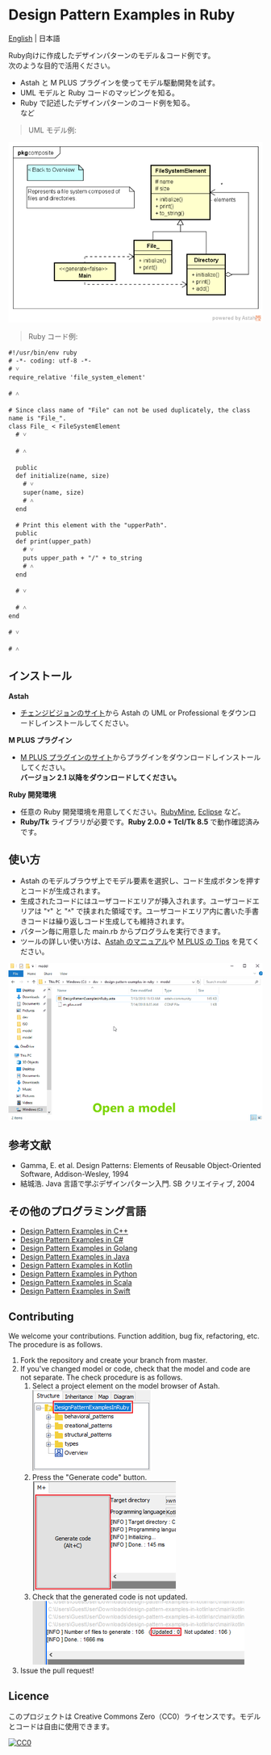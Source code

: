 Design Pattern Examples in Ruby
===

[English](README.md) | 日本語

Ruby向けに作成したデザインパターンのモデル＆コード例です。  
次のような目的で活用ください。

* Astah と M PLUS プラグインを使ってモデル駆動開発を試す。
* UML モデルと Ruby コードのマッピングを知る。
* Ruby で記述したデザインパターンのコード例を知る。  
  など  

> UML モデル例:

![](screenshots/CompositePattern.png "Composite Pattern")

> Ruby コード例:

```ruby:File class
#!/usr/bin/env ruby
# -*- coding: utf-8 -*-
# ˅
require_relative 'file_system_element'

# ˄

# Since class name of "File" can not be used duplicately, the class name is "File_".
class File_ < FileSystemElement
  # ˅

  # ˄

  public
  def initialize(name, size)
    # ˅
    super(name, size)
    # ˄
  end

  # Print this element with the "upperPath".
  public
  def print(upper_path)
    # ˅
    puts upper_path + "/" + to_string
    # ˄
  end

  # ˅

  # ˄
end

# ˅

# ˄
```

インストール
------------
**Astah**
* [チェンジビジョンのサイト](http://astah.change-vision.com/ja/download.html)から Astah の UML or Professional をダウンロードしインストールしてください。  

**M PLUS プラグイン**
* [M PLUS プラグインのサイト](https://sites.google.com/view/m-plus-plugin/download)からプラグインをダウンロードしインストールしてください。  
  **バージョン 2.1 以降をダウンロードしてください。**  

**Ruby 開発環境**
* 任意の Ruby 開発環境を用意してください。[RubyMine](https://www.jetbrains.com/ruby/download/), [Eclipse](http://www.eclipse.org/downloads/eclipse-packages/) など。
* **Ruby/Tk** ライブラリが必要です。**Ruby 2.0.0 + Tcl/Tk 8.5** で動作確認済みです。


使い方
------
* Astah のモデルブラウザ上でモデル要素を選択し、コード生成ボタンを押すとコードが生成されます。  
* 生成されたコードにはユーザコードエリアが挿入されます。ユーザコードエリアは "˅" と "˄" で挟まれた領域です。ユーザコードエリア内に書いた手書きコードは繰り返しコード生成しても維持されます。  
* パターン毎に用意した main.rb からプログラムを実行できます。
* ツールの詳しい使い方は、[Astah のマニュアル](http://astah.change-vision.com/ja/manual.html)や [M PLUS の Tips](https://sites.google.com/view/m-plus-plugin/tips) を見てください。

![](screenshots/Usage.gif "Usage")

参考文献
--------

* Gamma, E. et al. Design Patterns: Elements of Reusable Object-Oriented Software, Addison-Wesley, 1994
* 結城浩. Java 言語で学ぶデザインパターン入門. SB クリエイティブ, 2004

その他のプログラミング言語
--------------------------

* [Design Pattern Examples in C++](https://github.com/takaakit/design-pattern-examples-in-cpp)
* [Design Pattern Examples in C#](https://github.com/takaakit/design-pattern-examples-in-csharp)
* [Design Pattern Examples in Golang](https://github.com/takaakit/design-pattern-examples-in-golang)
* [Design Pattern Examples in Java](https://github.com/takaakit/design-pattern-examples-in-java)
* [Design Pattern Examples in Kotlin](https://github.com/takaakit/design-pattern-examples-in-kotlin)
* [Design Pattern Examples in Python](https://github.com/takaakit/design-pattern-examples-in-python)
* [Design Pattern Examples in Scala](https://github.com/takaakit/design-pattern-examples-in-scala)
* [Design Pattern Examples in Swift](https://github.com/takaakit/design-pattern-examples-in-swift)

Contributing
----
We welcome your contributions. Function addition, bug fix, refactoring, etc.  
The procedure is as follows.

1. Fork the repository and create your branch from master.
2. If you've changed model or code, check that the model and code are not separate. The check procedure is as follows.
    1. Select a project element on the model browser of Astah.  
    ![](screenshots/SelectModelElements.png "")
    2. Press the "Generate code" button.  
    ![](screenshots/PressCodeGenerationButton.png "")
    3. Check that the generated code is not updated.  
    ![](screenshots/CheckGeneratedCode.png "")
3. Issue the pull request!

Licence
----------
このプロジェクトは Creative Commons Zero（CC0）ライセンスです。モデルとコードは自由に使用できます。

[![CC0](http://i.creativecommons.org/p/zero/1.0/88x31.png "CC0")](http://creativecommons.org/publicdomain/zero/1.0/deed.ja)
